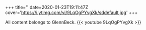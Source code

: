 +++
title=''
date=2020-01-23T19:11:47Z
cover='https://i.ytimg.com/vi/9LqOgPYvgXk/sddefault.jpg'
+++

All content belongs to GlennBeck.
{{< youtube 9LqOgPYvgXk >}}
